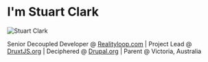 # I'm Stuart Clark

![Stuart Clark](https://s.gravatar.com/avatar/499831a65f45885a7e1b70ea47c06a58?s=250)

Senior Decoupled Developer @ [Realityloop.com](https://realityloop.com) |
Project Lead @ [DruxtJS.org](https://druxtjs.org) |
Deciphered @ [Drupal.org](https://drupal.org/u/Deciphered) |
Parent @ Victoria, Australia
